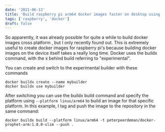 ```yaml
---
date: '2021-06-13'
title: 'Build raspberry pi arm64 docker images faster on desktop using buildx'
tags: ['raspberry', 'docker']
draft: false
---
```


So apparently, it was already possible for quite a while to build docker images cross platform , but I only recently found out. This is extremely useful to create docker images for raspberry pi's because building docker images on the device itself takes a really long time. Docker uses the buildx command, with the x behind build referring to "experimental".

You can create and switch to the experimental builder with these commands

```
docker buildx create --name mybuilder
docker buildx use mybuilder
```

After switching you can use the buildx build command and specify the platform using `--platform linux/arm64` to build an image for that specific platform. In this example, I tag and push the image to the repository in the same command:

`docker buildx build --platform linux/arm64 -t peterpeerdeman/docker-prophet-arm:1.0.0-slim --push .`

